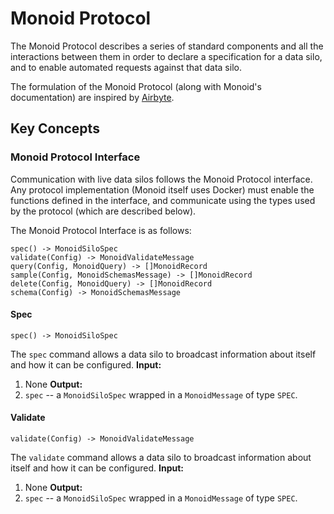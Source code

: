 # Monoid Protocol

The Monoid Protocol describes a series of standard components and all the interactions between them in order to declare a specification for a data silo, and to enable automated requests against that data silo.

The formulation of the Monoid Protocol (along with Monoid's documentation) are inspired by [Airbyte](https://airbyte.com).

## Key Concepts

### Monoid Protocol Interface

Communication with live data silos follows the Monoid Protocol interface. Any protocol implementation (Monoid itself uses Docker) must enable the functions defined in the interface, and communicate using the types used by the protocol (which are described below).

The Monoid Protocol Interface is as follows:
```
spec() -> MonoidSiloSpec
validate(Config) -> MonoidValidateMessage
query(Config, MonoidQuery) -> []MonoidRecord
sample(Config, MonoidSchemasMessage) -> []MonoidRecord
delete(Config, MonoidQuery) -> []MonoidRecord
schema(Config) -> MonoidSchemasMessage
```

#### Spec
```
spec() -> MonoidSiloSpec
```
The `spec` command allows a data silo to broadcast information about itself and how it can be configured.
**Input:**
1. None
**Output:**
1. `spec` -- a `MonoidSiloSpec` wrapped in a `MonoidMessage` of type `SPEC`.

#### Validate
```
validate(Config) -> MonoidValidateMessage
```
The `validate` command allows a data silo to broadcast information about itself and how it can be configured.
**Input:**
1. None
**Output:**
1. `spec` -- a `MonoidSiloSpec` wrapped in a `MonoidMessage` of type `SPEC`.
